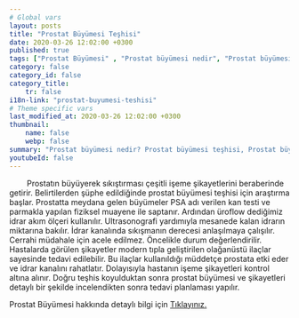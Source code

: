 ```yaml
---
# Global vars
layout: posts
title: "Prostat Büyümesi Teşhisi"
date: 2020-03-26 12:02:00 +0300
published: true
tags: ["Prostat Büyümesi" , "Prostat büyümesi nedir", "Prostat büyümesi teşhisi", " Prostat büyümesi belirtileri", "Prostat büyümesi tedavisi", "Prostat büyümesi Ameliyatı", "Prostat büyümesi ameliyatı ne zaman olunur", " Prostat büyümesi ilaç tedavisi", "Prostat büyümesi şikayetleri", "Prostat neden büyür", "Prostat büyümesi kansere dönüşür mü", "prostat büyümesi açık ameliyatı" , "prostat büyümesi kapalı ameliyatı"]
category: false
category_id: false
category_title:
    tr: false
i18n-link: "prostat-buyumesi-teshisi"
# Theme specific vars
last_modified_at: 2020-03-26 12:02:00 +0300
thumbnail:
    name: false
    webp: false
summary: "Prostat büyümesi nedir? Prostat büyümesi teşhisi, Prostat büyümesi belirtileri, Prostat büyümesi tedavisi, Prostat büyümesi Ameliyatı, Prostat büyümesi ameliyatı ne zaman olunur? Prostat büyümesi ilaç tedavisi, Prostat büyümesi şikayetleri, Prostat neden büyür? , Prostat büyümesi kansere dönüşür mü? , Prostat büyümesi açık ameliyatı , Prostat büyümesi kapalı ameliyatı "
youtubeId: false
---
```


&nbsp;&nbsp;&nbsp;&nbsp;&nbsp;&nbsp;&nbsp;&nbsp;Prostatın büyüyerek sıkıştırması çeşitli işeme şikayetlerini beraberinde getirir. Belirtilerden şüphe edildiğinde prostat büyümesi teşhisi için araştırma başlar. Prostatta meydana gelen büyümeler PSA adı verilen kan testi ve parmakla yapılan fiziksel muayene ile saptanır. Ardından üroflow dediğimiz idrar akım ölçeri kullanılır. Ultrasonografi yardımıyla mesanede kalan idrarın miktarına bakılır. İdrar kanalında sıkışmanın derecesi anlaşılmaya çalışılır. Cerrahi müdahale için acele edilmez. Öncelikle durum değerlendirilir. Hastalarda görülen şikayetler modern tıpla geliştirilen olağanüstü ilaçlar sayesinde tedavi edilebilir. Bu ilaçlar kullanıldığı müddetçe prostata etki eder ve idrar kanalını rahatlatır. Dolayısıyla hastanın işeme şikayetleri kontrol altına alınır. Doğru teşhis koyulduktan sonra prostat büyümesi ve şikayetleri detaylı bir şekilde incelendikten sonra tedavi planlaması yapılır.    

Prostat Büyümesi hakkında detaylı bilgi için [Tıklayınız.](https://www.onoluroloji.com/prostat-buyumesi)
